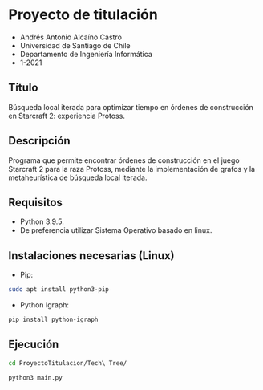 # Proyecto de titulación

* Andrés Antonio Alcaíno Castro
* Universidad de Santiago de Chile
* Departamento de Ingeniería Informática
* 1-2021

## Título

Búsqueda local iterada para optimizar tiempo en órdenes de construcción en Starcraft 2: experiencia Protoss.

## Descripción

Programa que permite encontrar órdenes de construcción en el juego Starcraft 2 para la raza Protoss, mediante la implementación de grafos y la metaheurística de búsqueda local iterada.

## Requisitos

  * Python 3.9.5.
  * De preferencia utilizar Sistema Operativo basado en linux.
 
## Instalaciones necesarias (Linux)

  * Pip:

```sh
sudo apt install python3-pip
```
 
  * Python Igraph:

```sh
pip install python-igraph
```

## Ejecución

```sh
cd ProyectoTitulacion/Tech\ Tree/
```
```sh
python3 main.py
```
